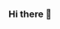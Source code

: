### Hi there 👋

<!--
**SCD346/SCD346** is a ✨ _special_ ✨ repository because its `README.md` (this file) appears on your GitHub profile.

Here are some ideas to get you started:

- 🔭 I’m currently working on ... React Projects
- 🌱 I’m currently learning ... React and more JavaScript
- 👯 I’m looking to collaborate on ... React
- 🤔 I’m looking for help with ... 
- 💬 Ask me about ... Anything
- 📫 How to reach me: ... steve@stephencdoherty.com
